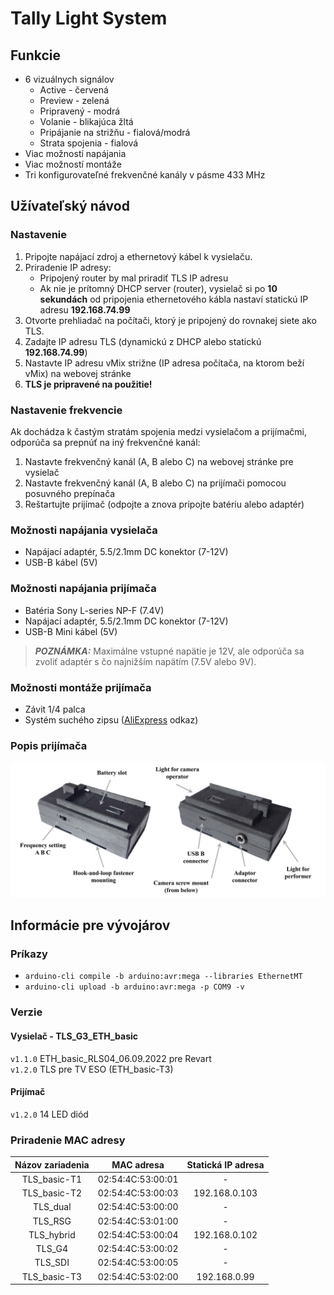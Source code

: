 # Tally Light System 
## Funkcie
* 6 vizuálnych signálov
    * Active - červená
    * Preview - zelená
    * Pripravený - modrá
    * Volanie - blikajúca žltá
    * Pripájanie na strižňu - fialová/modrá
    * Strata spojenia - fialová
* Viac možností napájania
* Viac možností montáže
* Tri konfigurovateľné frekvenčné kanály v pásme 433 MHz

## Užívateľský návod
### Nastavenie
1. Pripojte napájací zdroj a ethernetový kábel k vysielaču.
2. Priradenie IP adresy:
    * Pripojený router by mal priradiť TLS IP adresu
    * Ak nie je prítomný DHCP server (router), vysielač si po **10 sekundách** od pripojenia ethernetového kábla nastaví statickú IP adresu **192.168.74.99**
3. Otvorte prehliadač na počítači, ktorý je pripojený do rovnakej siete ako TLS.
4. Zadajte IP adresu TLS (dynamickú z DHCP alebo statickú **192.168.74.99**)
5. Nastavte IP adresu vMix strižne (IP adresa počítača, na ktorom beží vMix) na webovej stránke 
6. **TLS je pripravené na použitie!**

### Nastavenie frekvencie
Ak dochádza k častým stratám spojenia medzi vysielačom a prijímačmi, odporúča sa prepnúť na iný frekvenčné kanál:
1. Nastavte frekvenčný kanál (A, B alebo C) na webovej stránke pre vysielač
2. Nastavte frekvenčný kanál (A, B alebo C) na prijímači pomocou posuvného prepínača
3. Reštartujte prijímač (odpojte a znova pripojte batériu alebo adaptér)

### Možnosti napájania vysielača
* Napájací adaptér, 5.5/2.1mm DC konektor (7-12V)
* USB-B kábel (5V)

### Možnosti napájania prijímača
* Batéria Sony L-series NP-F (7.4V)
* Napájací adaptér, 5.5/2.1mm DC konektor (7-12V)
* USB-B Mini kábel (5V)

> **_POZNÁMKA:_** Maximálne vstupné napätie je 12V, ale odporúča sa zvoliť adaptér s čo najnižším napätím (7.5V alebo 9V).

### Možnosti montáže prijímača
* Závit 1/4 palca
* Systém suchého zipsu ([AliExpress](https://www.aliexpress.com/item/4000402019602.html?spm=a2g0o.cart.0.0.125638damhasXE&mp=1) odkaz)

### Popis prijímača
![](Receiver_LQ.jpg)

## Informácie pre vývojárov
### Príkazy
* ```arduino-cli compile -b arduino:avr:mega --libraries EthernetMT```
* ```arduino-cli upload -b arduino:avr:mega -p COM9 -v```

### Verzie
#### Vysielač - TLS_G3_ETH_basic 
```v1.1.0``` ETH_basic_RLS04_06.09.2022 pre Revart   
```v1.2.0``` TLS pre TV ESO (ETH_basic-T3)
#### Prijímač
```v1.2.0``` 14 LED diód

### Priradenie MAC adresy

|  Názov zariadenia |    MAC adresa    | Statická IP adresa |
|:-----------------:|:----------------:|:------------------:|
| TLS_basic-T1      | 02:54:4C:53:00:01 |         -         |
| TLS_basic-T2      | 02:54:4C:53:00:03 |   192.168.0.103   |
|   TLS_dual        | 02:54:4C:53:00:00 |         -         |
|    TLS_RSG        | 02:54:4C:53:01:00 |         -         |
|  TLS_hybrid       | 02:54:4C:53:00:04 |   192.168.0.102   |
|    TLS_G4         | 02:54:4C:53:00:02 |         -         |
|    TLS_SDI        | 02:54:4C:53:00:05 |         -         |
| TLS_basic-T3      | 02:54:4C:53:02:00 |   192.168.0.99    |
